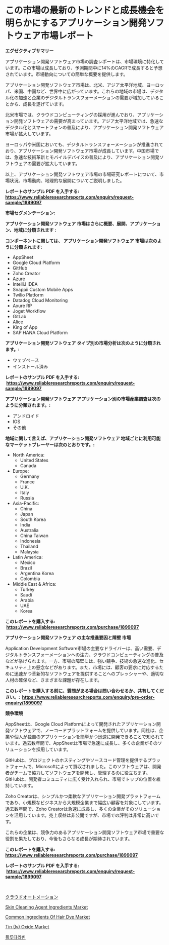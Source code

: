 <p><h1>この市場の最新のトレンドと成長機会を明らかにするアプリケーション開発ソフトウェア市場レポート</h1></p><p><strong>エグゼクティブサマリー</strong></p>
<p><p>アプリケーション開発ソフトウェア市場の調査レポートは、市場環境に特化しています。この市場は成長しており、予測期間中に14%のCAGRで成長すると予想されています。市場動向についての簡単な概要を提供します。</p><p>アプリケーション開発ソフトウェア市場は、北米、アジア太平洋地域、ヨーロッパ、米国、中国など、世界中に広がっています。これらの地域の市場は、デジタル化の加速と企業のデジタルトランスフォーメーションの需要が増加していることから、成長を遂げています。</p><p>北米市場では、クラウドコンピューティングの採用が進んでおり、アプリケーション開発ソフトウェアの需要が高まっています。アジア太平洋地域では、急速なデジタル化とスマートフォンの普及により、アプリケーション開発ソフトウェア市場が拡大しています。</p><p>ヨーロッパや米国においても、デジタルトランスフォーメーションが推進されており、アプリケーション開発ソフトウェア市場が成長しています。中国市場では、急速な技術革新とモバイルデバイスの普及により、アプリケーション開発ソフトウェアの需要が拡大しています。</p><p>以上、アプリケーション開発ソフトウェア市場の市場研究レポートについて、市場状況、市場動向、地理的な展開についてご説明しました。</p></p>
<p><strong>レポートのサンプル PDF を入手する: <a href="https://www.reliableresearchreports.com/enquiry/request-sample/1899097">https://www.reliableresearchreports.com/enquiry/request-sample/1899097</a></strong></p>
<p><strong>市場セグメンテーション:</strong></p>
<p><strong> アプリケーション開発ソフトウェア 市場はさらに概要、展開、アプリケーション、地域に分類されます :</strong></p>
<p><strong>コンポーネントに関しては、 アプリケーション開発ソフトウェア 市場は次のように分類されます: &nbsp;</strong></p>
<p><ul><li>AppSheet</li><li>Google Cloud Platform</li><li>GitHub</li><li>Zoho Creator</li><li>Azure</li><li>IntelliJ IDEA</li><li>Snappii Custom Mobile Apps</li><li>Twilio Platform</li><li>Datadog Cloud Monitoring</li><li>Axure RP</li><li>Joget Workflow</li><li>GitLab</li><li>Alice</li><li>King of App</li><li>SAP HANA Cloud Platform</li></ul></p>
<p><strong> アプリケーション開発ソフトウェア タイプ別の市場分析は次のように分類されます。:</strong></p>
<p><ul><li>ウェブベース</li><li>インストール済み</li></ul></p>
<p><strong>レポートのサンプル PDF を入手する: &nbsp;<a href="https://www.reliableresearchreports.com/enquiry/request-sample/1899097">https://www.reliableresearchreports.com/enquiry/request-sample/1899097</a></strong></p>
<p><strong> アプリケーション開発ソフトウェア アプリケーション別の市場産業調査は次のように分類されます。:</strong></p>
<p><ul><li>アンドロイド</li><li>IOS</li><li>その他</li></ul></p>
<p><strong>地域に関して言えば、アプリケーション開発ソフトウェア 地域ごとに利用可能なマーケットプレーヤーは次のとおりです。:</strong></p>
<p><ul>
    <li>
        North America:
        <ul>
            <li>United States</li>
            <li>Canada</li>
        </ul>
    </li>
    <li>
        Europe:
        <ul>
            <li>Germany</li>
            <li>France</li>
            <li>U.K.</li>
            <li>Italy</li>
            <li>Russia</li>
        </ul>
    </li>
    <li>
        Asia-Pacific:
        <ul>
            <li>China</li>
            <li>Japan</li>
            <li>South Korea</li>
            <li>India</li>
            <li>Australia</li>
            <li>China Taiwan</li>
            <li>Indonesia</li>
            <li>Thailand</li>
            <li>Malaysia</li>
        </ul>
    </li>
    <li>
        Latin America:
        <ul>
            <li>Mexico</li>
            <li>Brazil</li>
            <li>Argentina Korea</li>
            <li>Colombia</li>
        </ul>
    </li>
    <li>
        Middle East & Africa:
        <ul>
            <li>Turkey</li>
            <li>Saudi</li>
            <li>Arabia</li>
            <li>UAE</li>
            <li>Korea</li>
        </ul>
    </li>
    </ul></p>
<p><strong>このレポートを購入する: &nbsp;<a href="https://www.reliableresearchreports.com/purchase/1899097">https://www.reliableresearchreports.com/purchase/1899097</a></strong></p>
<p><strong>アプリケーション開発ソフトウェア の主な推進要因と障壁 市場</strong></p>
<p><p>Application Development Software市場の主要なドライバーは、高い需要、デジタルトランスフォーメーションへの注力、クラウドコンピューティングの普及などが挙げられます。一方、市場の障壁には、強い競争、技術の急速な進化、セキュリティ上の懸念などがあります。また、市場には、顧客の要求に対応するために迅速かつ革新的なソフトウェアを提供することへのプレッシャーや、適切な人材の確保など、さまざまな課題が存在します。</p></p>
<p><strong>このレポートを購入する前に、質問がある場合は問い合わせるか、共有してください。:&nbsp; <a href="https://www.reliableresearchreports.com/enquiry/pre-order-enquiry/1899097">https://www.reliableresearchreports.com/enquiry/pre-order-enquiry/1899097</a></strong></p>
<p><strong>競争環境</strong></p>
<p><p>AppSheetは、Google Cloud Platformによって開発されたアプリケーション開発ソフトウェアで、ノーコードプラットフォームを提供しています。同社は、企業や個人が独自のアプリケーションを簡単かつ迅速に開発できることで知られています。過去数年間で、AppSheetは市場で急速に成長し、多くの企業がそのソリューションを採用しています。</p><p>GitHubは、プロジェクトのホスティングやソースコード管理を提供するプラットフォームで、Microsoftによって買収されました。このソフトウェアは、開発者がチームで協力してソフトウェアを開発し、管理するのに役立ちます。GitHubは、開発者コミュニティに広く受け入れられ、市場でトップの位置を維持しています。</p><p>Zoho Creatorは、シンプルかつ柔軟なアプリケーション開発プラットフォームであり、小規模なビジネスから大規模企業まで幅広い顧客を対象にしています。過去数年間で、Zoho Creatorは急速に成長し、多くの企業がそのソリューションを活用しています。売上収益は非公開ですが、市場での評判は非常に高いです。</p><p>これらの企業は、競争力のあるアプリケーション開発ソフトウェア市場で重要な役割を果たしており、今後もさらなる成長が期待されています。</p></p>
<p><strong>このレポートを購入する: &nbsp; <a href="https://www.reliableresearchreports.com/purchase/1899097">https://www.reliableresearchreports.com/purchase/1899097</a></strong></p>
<p><strong>レポートのサンプル PDF を入手する: &nbsp;<a href="https://www.reliableresearchreports.com/enquiry/request-sample/1899097">https://www.reliableresearchreports.com/enquiry/request-sample/1899097</a></strong><strong></strong></p>
<p>&nbsp;</p>
<p><p><a href="https://github.com/zjkmgcs938405/Market-Research-Report-List-1/blob/main/35663361533.md">クラウドオートメーション</a></p><p><a href="https://issuu.com/reportprime-2/docs/skin-cleaning-agent-ingredients-market-size-2030.p">Skin Cleaning Agent Ingredients Market</a></p><p><a href="https://issuu.com/reportprime-2/docs/common-ingredients-of-hair-dye-market-size-2030.pp">Common Ingredients Of Hair Dye Market</a></p><p><a href="https://github.com/luckyshygirl/Market-Research-Report-List-3/blob/main/tin-iv-oxide-market.md">Tin (Iv) Oxide Market</a></p><p><a href="https://github.com/vsnao330707/Market-Research-Report-List-1/blob/main/53165901135.md">플루다라빈</a></p></p>
